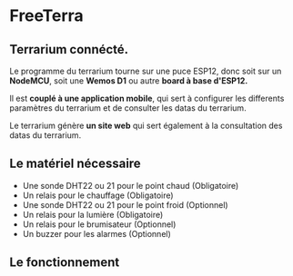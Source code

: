 # FreeTerra

## Terrarium connécté.  

Le programme du terrarium tourne sur une puce ESP12, donc soit sur un **NodeMCU**, soit une **Wemos D1** ou autre **board à base d'ESP12.**  

Il est **couplé à une application mobile**, qui sert à configurer les differents paramètres du terrarium et de consulter les datas du terrarium.  

Le terrarium génère **un site web** qui sert également à la consultation des datas du terrarium.  

## Le matériel nécessaire

- Une sonde DHT22 ou 21 pour le point chaud         (Obligatoire)
- Un relais pour le chauffage                       (Obligatoire)
- Une sonde DHT22 ou 21 pour le point froid         (Optionnel)
- Un relais pour la lumière                         (Obligatoire)
- Un relais pour le brumisateur                     (Optionnel)
- Un buzzer pour les alarmes                        (Optionnel)


## Le fonctionnement
